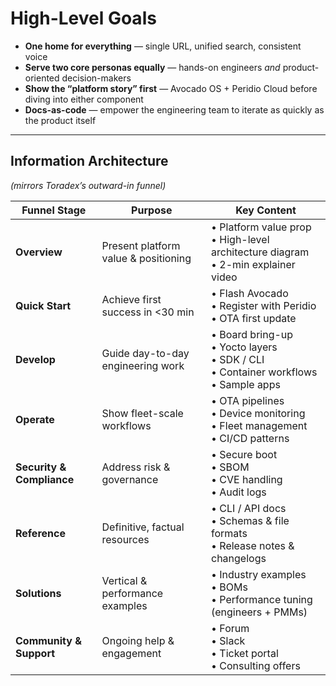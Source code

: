 # High-Level Goals
- **One home for everything** — single URL, unified search, consistent voice  
- **Serve two core personas equally** — hands-on engineers *and* product-oriented decision-makers  
- **Show the “platform story” first** — Avocado OS + Peridio Cloud before diving into either component  
- **Docs-as-code** — empower the engineering team to iterate as quickly as the product itself  

---

## Information Architecture  
*(mirrors Toradex’s outward-in funnel)*

| Funnel Stage            | Purpose                              | Key Content                                                                                     |
| ----------------------- | ------------------------------------ | ------------------------------------------------------------------------------------------------ |
| **Overview**            | Present platform value & positioning | • Platform value prop<br/>• High-level architecture diagram<br/>• 2-min explainer video          |
| **Quick Start**         | Achieve first success in \<30 min    | • Flash Avocado<br/>• Register with Peridio<br/>• OTA first update                               |
| **Develop**             | Guide day-to-day engineering work    | • Board bring-up<br/>• Yocto layers<br/>• SDK / CLI<br/>• Container workflows<br/>• Sample apps  |
| **Operate**             | Show fleet-scale workflows           | • OTA pipelines<br/>• Device monitoring<br/>• Fleet management<br/>• CI/CD patterns              |
| **Security & Compliance** | Address risk & governance           | • Secure boot<br/>• SBOM<br/>• CVE handling<br/>• Audit logs                                     |
| **Reference**           | Definitive, factual resources        | • CLI / API docs<br/>• Schemas & file formats<br/>• Release notes & changelogs                   |
| **Solutions**           | Vertical & performance examples      | • Industry examples<br/>• BOMs<br/>• Performance tuning (engineers + PMMs)                       |
| **Community & Support** | Ongoing help & engagement            | • Forum<br/>• Slack<br/>• Ticket portal<br/>• Consulting offers                                  |